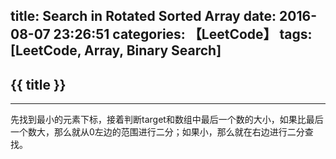 title: Search in Rotated Sorted Array
date: 2016-08-07 23:26:51
categories: 【LeetCode】
tags: [LeetCode, Array, Binary Search]
---
## {{ title }} ##

---

先找到最小的元素下标，接着判断target和数组中最后一个数的大小，如果比最后一个数大，那么就从0左边的范围进行二分；如果小，那么就在右边进行二分查找。